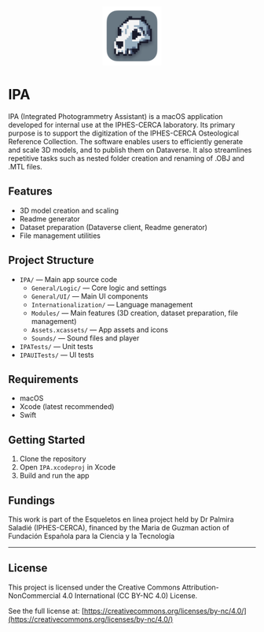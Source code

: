 
<p align="center">
  <img src="AppIcon.png" alt="IPA Logo" width="120" />
</p>

# IPA


IPA (Integrated Photogrammetry Assistant) is a macOS application developed for internal use at the IPHES-CERCA laboratory. Its primary purpose is to support the digitization of the IPHES-CERCA Osteological Reference Collection. The software enables users to efficiently generate and scale 3D models, and to publish them on Dataverse. It also streamlines repetitive tasks such as nested folder creation and renaming of .OBJ and .MTL files.

## Features
- 3D model creation and scaling
- Readme generator
- Dataset preparation (Dataverse client, Readme generator)
- File management utilities

## Project Structure
- `IPA/` — Main app source code
  - `General/Logic/` — Core logic and settings
  - `General/UI/` — Main UI components
  - `Internationalization/` — Language management
  - `Modules/` — Main features (3D creation, dataset preparation, file management)
  - `Assets.xcassets/` — App assets and icons
  - `Sounds/` — Sound files and player
- `IPATests/` — Unit tests
- `IPAUITests/` — UI tests

## Requirements
- macOS
- Xcode (latest recommended)
- Swift

## Getting Started
1. Clone the repository
2. Open `IPA.xcodeproj` in Xcode
3. Build and run the app

## Fundings

This work is part of the Esqueletos en linea project held by Dr Palmira Saladié (IPHES-CERCA), financed by the Maria de Guzman action of Fundación Española para la Ciencia y la Tecnología

---

## License

This project is licensed under the Creative Commons Attribution-NonCommercial 4.0 International (CC BY-NC 4.0) License.

See the full license at: [https://creativecommons.org/licenses/by-nc/4.0/](https://creativecommons.org/licenses/by-nc/4.0/)
